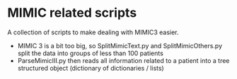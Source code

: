 # MIMIC related scripts

A collection of scripts to make dealing with MIMIC3 easier.

- MIMIC 3 is a bit too big, so SplitMimicText.py and SplitMimicOthers.py split the data into groups
of less than 100 patients
- ParseMimicIII.py then reads all information related to a patient into a tree structured object 
(dictionary of dictionaries / lists)

